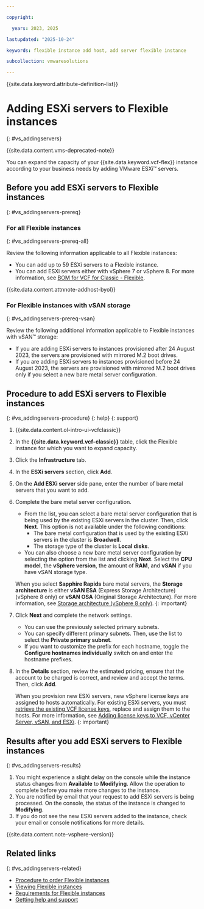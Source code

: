 ```yaml
---

copyright:

  years: 2023, 2025

lastupdated: "2025-10-24"

keywords: flexible instance add host, add server flexible instance

subcollection: vmwaresolutions

---
```


{{site.data.keyword.attribute-definition-list}}

# Adding ESXi servers to Flexible instances
{: #vs_addingservers}

{{site.data.content.vms-deprecated-note}}

You can expand the capacity of your {{site.data.keyword.vcf-flex}} instance according to your business needs by adding VMware ESXi™ servers.

## Before you add ESXi servers to Flexible instances
{: #vs_addingservers-prereq}

### For all Flexible instances
{: #vs_addingservers-prereq-all}

Review the following information applicable to all Flexible instances:

* You can add up to 59 ESXi servers to a Flexible instance.
* You can add ESXi servers either with vSphere 7 or vSphere 8. For more information, see [BOM for VCF for Classic - Flexible](/docs/vmwaresolutions?topic=vmwaresolutions-vs_bom).

{{site.data.content.attnnote-addhost-byol}}

### For Flexible instances with vSAN storage
{: #vs_addingservers-prereq-vsan}

Review the following additional information applicable to Flexible instances with vSAN™ storage:

* If you are adding ESXi servers to instances provisioned after 24 August 2023, the servers are provisioned with mirrored M.2 boot drives.
* If you are adding ESXi servers to instances provisioned before 24 August 2023, the servers are provisioned with mirrored M.2 boot drives only if you select a new bare metal server configuration.

## Procedure to add ESXi servers to Flexible instances
{: #vs_addingservers-procedure}
{: help}
{: support}

1. {{site.data.content.ol-intro-ui-vcfclassic}}
2. In the **{{site.data.keyword.vcf-classic}}** table, click the Flexible instance for which you want to expand capacity.
3. Click the **Infrastructure** tab.
4. In the **ESXi servers** section, click **Add**.
5. On the **Add ESXi server** side pane, enter the number of bare metal servers that you want to add.
6. Complete the bare metal server configuration.
   * From the list, you can select a bare metal server configuration that is being used by the existing ESXi servers in the cluster. Then, click **Next**. This option is not available under the following conditions:
     * The bare metal configuration that is used by the existing ESXi servers in the cluster is **Broadwell**.
     * The storage type of the cluster is **Local disks**.
   * You can also choose a new bare metal server configuration by selecting the option from the list and clicking **Next**. Select the **CPU model**, the **vSphere version**, the amount of **RAM**, and **vSAN** if you have vSAN storage type.

   When you select **Sapphire Rapids** bare metal servers, the **Storage architecture** is either **vSAN ESA** (Express Storage Architecture) (vSphere 8 only) or **vSAN OSA** (Original Storage Architecture). For more information, see [Storage architecture (vSphere 8 only)](/docs/vmwaresolutions?topic=vmwaresolutions-vs_orderinginstances-storage-settings#vs_orderinginstances-storage-archi).
   {: important}

7. Click **Next** and complete the network settings.
   * You can use the previously selected primary subnets.
   * You can specify different primary subnets. Then, use the list to select the **Private primary subnet**.
   * If you want to customize the prefix for each hostname, toggle the **Configure hostnames individually** switch on and enter the hostname prefixes.
8. In the **Details** section, review the estimated pricing, ensure that the account to be charged is correct, and review and accept the terms. Then, click **Add**.

   When you provision new ESXi servers, new vSphere license keys are assigned to hosts automatically. For existing ESXi servers, you must [retrieve the existing VCF license keys](/docs/vmwaresolutions?topic=vmwaresolutions-licenses_vcf-licenses), replace and assign them to the hosts. For more information, see [Adding license keys to VCF, vCenter Server, vSAN, and ESXi](/docs/vmwaresolutions?topic=vmwaresolutions-licensing_manage#licensing_manage-add-vcf).
   {: important}

## Results after you add ESXi servers to Flexible instances
{: #vs_addingservers-results}

1. You might experience a slight delay on the console while the instance status changes from **Available** to **Modifying**. Allow the operation to complete before you make more changes to the instance.
2. You are notified by email that your request to add ESXi servers is being processed. On the console, the status of the instance is changed to **Modifying**.
3. If you do not see the new ESXi servers added to the instance, check your email or console notifications for more details.

{{site.data.content.note-vsphere-version}}

## Related links
{: #vs_addingservers-related}

* [Procedure to order Flexible instances](/docs/vmwaresolutions?topic=vmwaresolutions-vs_orderinginstances-procedure)
* [Viewing Flexible instances](/docs/vmwaresolutions?topic=vmwaresolutions-vs_viewinginstances)
* [Requirements for Flexible instances](/docs/vmwaresolutions?topic=vmwaresolutions-vs_orderinginstances-req)
* [Getting help and support](/docs/vmwaresolutions?topic=vmwaresolutions-trbl_support)
